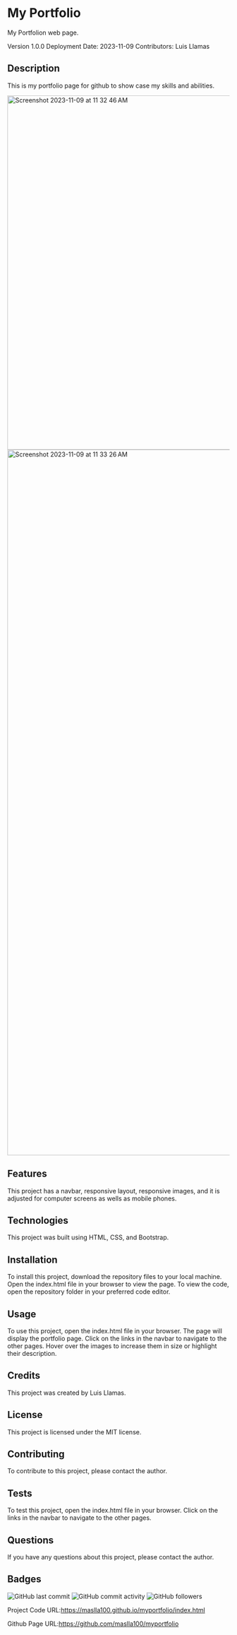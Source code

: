 # My Portfolio

My Portfolion web page.

Version 1.0.0
Deployment Date: 2023-11-09
Contributors: Luis Llamas

## Description

This is my portfolio page for github to show case my skills and abilities.

<img width="802" alt="Screenshot 2023-11-09 at 11 32 46 AM" src="https://github.com/maslla100/myportfolio/assets/115488593/22f3710f-1ac6-45b2-88c0-238ce09882a1">
<img width="1598" alt="Screenshot 2023-11-09 at 11 33 26 AM" src="https://github.com/maslla100/myportfolio/assets/115488593/afa079c4-57e4-4d95-9c59-d7e01df14aba">


## Features

This project has a navbar, responsive layout, responsive images, and it is adjusted for computer screens as wells as mobile phones.

## Technologies

This project was built using HTML, CSS, and Bootstrap.

## Installation

To install this project, download the repository files to your local machine. Open the index.html file in your browser to view the page. To view the code, open the repository folder in your preferred code editor.

## Usage

To use this project, open the index.html file in your browser. The page will display the portfolio page. Click on the links in the navbar to navigate to the other pages.  Hover over the images to increase them in size or highlight their description.

## Credits

This project was created by Luis Llamas. 

## License

This project is licensed under the MIT license.

## Contributing

To contribute to this project, please contact the author.

## Tests

To test this project, open the index.html file in your browser. Click on the links in the navbar to navigate to the other pages.

## Questions

If you have any questions about this project, please contact the author.

## Badges

![GitHub last commit](https://img.shields.io/github/last-commit/maslla100/Challenge-UTA-2)
![GitHub commit activity](https://img.shields.io/github/commit-activity/m/maslla100/Challenge-UTA-2)
![GitHub followers](https://img.shields.io/github/followers/maslla100?style=social)

Project Code URL:https://maslla100.github.io/myportfolio/index.html

Github Page URL:https://github.com/maslla100/myportfolio
